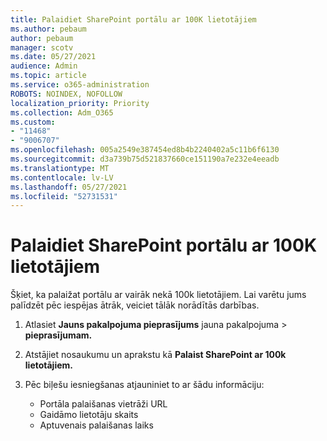 ```yaml
---
title: Palaidiet SharePoint portālu ar 100K lietotājiem
ms.author: pebaum
author: pebaum
manager: scotv
ms.date: 05/27/2021
audience: Admin
ms.topic: article
ms.service: o365-administration
ROBOTS: NOINDEX, NOFOLLOW
localization_priority: Priority
ms.collection: Adm_O365
ms.custom:
- "11468"
- "9006707"
ms.openlocfilehash: 005a2549e387454ed8b4b2240402a5c11b6f6130
ms.sourcegitcommit: d3a739b75d521837660ce151190a7e232e4eeadb
ms.translationtype: MT
ms.contentlocale: lv-LV
ms.lasthandoff: 05/27/2021
ms.locfileid: "52731531"
---
```

# <a name="launch-sharepoint-portal-with-100k-users"></a>Palaidiet SharePoint portālu ar 100K lietotājiem

Šķiet, ka palaižat portālu ar vairāk nekā 100k lietotājiem. Lai varētu jums palīdzēt pēc iespējas ātrāk, veiciet tālāk norādītās darbības.

1. Atlasiet **Jauns pakalpojuma pieprasījums** jauna pakalpojuma  >  **pieprasījumam.**

1. Atstājiet nosaukumu un aprakstu kā **Palaist SharePoint ar 100k lietotājiem.**

1. Pēc biļešu iesniegšanas atjauniniet to ar šādu informāciju:

    - Portāla palaišanas vietrāži URL 
    - Gaidāmo lietotāju skaits 
    - Aptuvenais palaišanas laiks 
